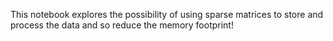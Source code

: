 This notebook explores the possibility of using sparse matrices to store and process the data and so reduce the memory footprint!